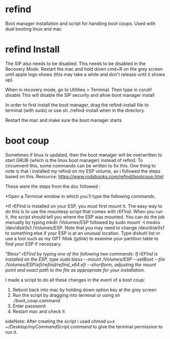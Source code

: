 # refind
Boot manager installation and script for handling boot coups. Used with dual booting linux and mac

# refind Install
The SIP also needs to be disabled. This needs to be disabled in the Recovery Mode. Restart the mac and hold down cmd+R on the grey screen until apple logo shows (this may take a while and don't release until it shows up).

When in recovery mode, go to Utilities > Terminal.
Then type in *csrutil disable*
This will disable the SIP security and allow boot manager install

In order to first install the boot manager, drag the refind-install file to terminal (with sudo) or use sh ./refind-install when in the directory. 

Restart the mac and make sure the boot manager starts

# boot coup
Sometimes if linux is updated, then the boot manager will be overwritten to start GRUB (which is the linux boot manager) instead of refind. To circumvent this, some commands can be written to fix this. One thing to note is that i installed my refind on my ESP volume, so i followed the steps based on this. 
Resource: https://www.rodsbooks.com/refind/bootcoup.html

These were the steps from the doc followed :

*Open a Terminal window in which you'll type the following commands.

*If rEFInd is installed on your ESP, you must first mount it. The easy way to do this is to use the mountesp script that comes with rEFInd. When you run it, the script should tell you where the ESP was mounted. You can do the job manually by typing mkdir /Volumes/ESP followed by sudo mount -t msdos /dev/disk0s1 /Volumes/ESP. Note that you may need to change /dev/disk0s1 to something else if your ESP is at an unusual location. Type diskutil list or use a tool such as my GPT fdisk (gdisk) to examine your partition table to find your ESP if necessary.

*"Bless" rEFInd by typing one of the following two commands:
If rEFInd is installed on the ESP, type sudo bless --mount /Volumes/ESP --setBoot --file /Volumes/ESP/efi/refind/refind_x64.efi --shortform, adjusting the mount point and exact path to the file as appropriate for your installation.*

I made a script to do all these changes in the event of a boot coup:
1. Reboot back into mac by holding down option key at the grey screen
2. Run the script by dragging into terminal or using sh ./boot_coup.command
3. Enter password
4. Restart mac and check it 


sideNote: After creating the script i used *chmod u+x ~/Desktop/myCommandScript.command* to give the terminal permission to run it.
